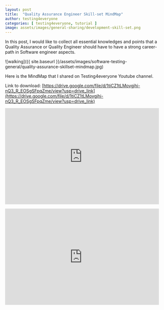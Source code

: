 ```yaml
---
layout: post
title:  "Quality Assurance Engineer Skill-set MindMap"
author: testing4everyone
categories: [ testing4everyone, tutorial ]
image: assets/images/general-sharing/development-skill-set.png
---
```

In this post, I would like to collect all essential knowledges and points that a Quality Assurance or Quality Engineer should have to have a strong career-path in Software engineer aspects.

![walking]({{ site.baseurl }}/assets/images/software-testing-general/quality-assurance-skillset-mindmap.jpg)

Here is the MindMap that I shared on Testing4everyone Youtube channel.

Link to download: [https://drive.google.com/file/d/1tiCZ1tLMovgjhi-nQ3_R_EOSgSFpqZme/view?usp=drive_link](https://drive.google.com/file/d/1tiCZ1tLMovgjhi-nQ3_R_EOSgSFpqZme/view?usp=drive_link)

<p><iframe style="width:100%;" height="315" src="https://www.youtube.com/embed/zvYEQSBsIUE?si=VbqxENtWVUeKcqfP" frameborder="0" allowfullscreen></iframe></p>

<p><iframe style="width:100%;" height="315" src="https://www.youtube.com/embed/oNTV1lBDwhU?si=q4UYDkhnTR4fS-Xb" frameborder="0" allowfullscreen></iframe></p>